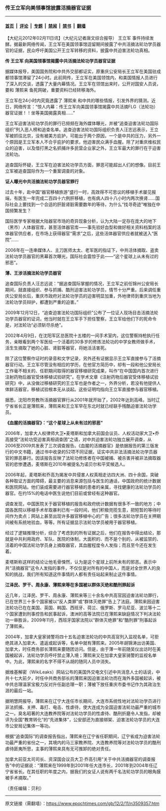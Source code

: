 ### 传王立军向美领事馆披露活摘器官证据

---

#### [首页](../../../..?n3509357) &nbsp;|&nbsp; [评论](../../../../../epoch-comment?n3509357) &nbsp;|&nbsp; [专题](../../../../../epoch-special?n3509357) &nbsp;|&nbsp; [禁闻](../../../../../epoch-news?n3509357) &nbsp;|&nbsp; [禁书](../../../../../books?n3509357) &nbsp;|&nbsp; [翻墙](https://github.com/gfw-breaker/nogfw/blob/master/README.md?n3509357)


<div class="post_content" id="artbody" itemprop="articleBody">
 <!-- article content begin -->
 <p>
  【大纪元2012年02月11日讯】（大纪元记者唐文综合报导）
  <ok href="https://www.epochtimes.com/gb/tag/%E7%8E%8B%E7%AB%8B%E5%86%9B.html">
   王立军
  </ok>
  事件持续发酵。据最新网络传闻，王立军在美国领事馆逗留期间披露了中共活摘法轮功学员器官的证据，民众呼吁美国公开王立军转移的资料，披露中共迫害法轮功真相。
 </p>
 <p>
  <b>
   传
   <ok href="https://www.epochtimes.com/gb/tag/%E7%8E%8B%E7%AB%8B%E5%86%9B.html">
    王立军
   </ok>
   向美国领事馆揭露中共活摘法轮功学员器官证据
  </b>
 </p>
 <p>
  据媒体报导，美国国务院和中共外交部都证实，原重庆公安局长王立军在美国驻成都领事馆滞留了24小时。此前网传，王立军在美国领馆内，和美国情报人员进行了深入的交谈，透露了大量内幕情况。王立军在领馆出来时，公开对国安人员说，要和
  <ok href="https://www.epochtimes.com/gb/tag/%E8%96%84%E7%86%99%E6%9D%A5.html">
   薄熙来
  </ok>
  鱼死网破，重要资料已经转移海外。
 </p>
 <p>
  王立军在24小时内究竟透露了
  <ok href="https://www.epochtimes.com/gb/tag/%E8%96%84%E7%86%99%E6%9D%A5.html">
   薄熙来
  </ok>
  和中共的哪些情报，引发外界的猜测。近日，网络传言：“惊人内幕：传王立军向美国领事馆揭露中共活摘FLG（法轮功）器官证据！！坐等美国揭露真相……”
 </p>
 <p>
  王立军迫害法轮功学员的罪行已频频在海外媒体曝光，并被“追查迫害法轮功国际组织”列入恶人榜和追查名单。追查迫害法轮功国际组织负责人汪志远表示，王立军被抓往北京，没有被美方庇护，可能出于两个原因，一个是中共的压力，另外一个原因是王立军本人不合乎庇护的要求，他迫害民众满手血腥。除了对重庆维权民众的迫害，以及借打黑之名抓捕许多民营企业家之外，王立军最大的罪行在于迫害法轮功。
 </p>
 <p>
  追查国际怀疑，王立军在迫害法轮功学员方面，罪恶可能超出人们的想像。目前王立军被追查国际作为一个重案调查的对象。
 </p>
 <p>
  <b>
   证人曝光中共活摘法轮功学员器官罪行
  </b>
 </p>
 <p>
  过去十年，赴中国“器官移植旅游”盛行一时，高效得不可思议的移植手术屡见报端，有医生一年完成二百四十六例肝移植，也有病人四十八小时内两次换肾……国际社会上要找到一个合适的肝脏肾脏需要数年的等待，为什么“找寻奇迹”唯独在中国频繁发生？
 </p>
 <p>
  国际医学专家根据大陆器官市场的奇异现象分析，认为大陆一定存在庞大的地下（黑市）人体器官库，甚至活体器官库——事先验好血型和做好相关资料档案的活体器官供应者，在市场上获得器官“需求”之后，这些活体器官供应者就被送入“医院”……
 </p>
 <p>
  2006年在一连串媒体人、主刀医师太太、老军医的指证下，中共活体摘取、盗卖法轮功学员器官的黑幕首次曝光，国际社会震惊于此——“这个星球上从未有过的邪恶”。
 </p>
 <p>
  <b>
   薄、王涉活摘法轮功学员器官
  </b>
 </p>
 <p>
  追查国际负责人汪志远说：“据追查国际掌握的情况，王立军之前任锦州公安局长期间，就直接组织、参与抓捕、酷刑迫害法轮功学员，情节十分严重。后来调任重庆公安局长后，重庆市政府对法轮功学员的迫害明显加重，外地律师到重庆当地为法轮功学员辩护，都遭到严重的迫害。”
 </p>
 <p>
  2009年12月12日，“追查迫害法轮功国际组织”公布了一位证人现场目击活摘法轮功学员器官的证词，他当时就在王立军手下担任警察，王立军给他们下的死命令是，对法轮功“必须斩尽杀绝”。
 </p>
 <p>
  2002年4月9日，在沈阳军区总医院十五楼的一间手术室内，这位警察持枪执行任务，亲眼看到两个军医给一个活着的30多岁的修炼法轮功的中学女教师做手术，活生生摘取了她的心脏、肾脏等器官，将她活活害死。
 </p>
 <p>
  除了这位警察作证时的录音和文字记录，另外还有证据显示王立军直接参与了活摘器官行动。王立军尽管没有相应的学历，在他官方简历中，却有一段和他公安局长工作毫不相关的、任职期间取得的器官移植研究成果，叫作“在中国国内首次进行注射药物后器官受体移植试验研究”。在学术文章《注射药物后器官受体移植试验研究》中，从没做过移植研究的王立军也是作者之一，外界分析，若没有他提供人体鲜活器官，移植试验根本无从谈起。这些证明均指向王立军直接参与器官移植。
 </p>
 <p>
  据悉，沈阳市劳教所活摘器官罪行从2001年就开始了，2002年达到高峰。当时辽宁省省长正是薄熙来，薄熙来和王立军早在东北时就已经联手残酷迫害法轮功学员。
 </p>
 <p>
  <b>
   《血腥的活摘器官》：“这个星球上从未有过的邪恶”
  </b>
 </p>
 <p>
  2006年，加拿大人权律师大卫•麦塔斯和加拿大前国会议员、人权活动家大卫•乔高接受“法轮功受迫害真相调查团”之请，对中共迫害法轮功独立展开调查，从2006至2009共发表了三次调查报告。《血腥的活摘器官》是依据报告的第三版发行的中文书籍，通过书中收录的52项不同证据，证实中共非法活摘法轮功学员器官的罪恶暴行。因该报告反映了法轮功修炼者在中国被捕、被杀害并被非法摘取器官的悲惨遭遇，麦塔斯在2010年被提名为诺贝尔和平奖候选人。
 </p>
 <p>
  2006年起，麦塔斯和乔高为揭发中共侵害人权真相走访四大洲、四十余国，突破各种取证方面的障碍，最主要的消息来源包括与医生的通话，中国政府的统计数据和医院网站。他们装成需要进行器官移植的患者的亲属，寻找健康的法轮功学员的器官。在约15%的电话中医生说他们目前或曾经有这种器官。
 </p>
 <p>
  调查发现，中国医院关于器官移植的报告和政府统计数据有很多不一致的地方；中国各医院以移植手术牟取暴利已有一段时间，他们积极兜揽生意，把短暂的等待时间作为卖点；网站上甚至出现许多器官移植中心的广告；很多法轮功学员在关押期间被有系统地验血，等等。所有证据显示法轮功学员被用于器官移植。
 </p>
 <p>
  经过了逻辑推理分析，综合了考虑到的所有证据之后，他们在报告中得出结论，那就是中共利用政府、军队、医院的体制，大面积的、而不是个别的，从被监禁的、活着的中国法轮功学员身上摘取器官，其血腥程度令人发指；而且至今还在发生着。
 </p>
 <p>
  麦塔斯称这样的结论让他毛骨悚然，认为是这个星球上前所未有的邪恶。表示中共“活摘器官”这令人发指的事件，不仅仅是对所有的中国人，而是对全世界人的良知的挑战，我们所有知道这件事情的人都有责任站起来制止这件事情。
 </p>
 <p>
  <b>
   江泽民、罗干、周永康、薄熙来等在多国被以群体灭绝和酷刑罪起诉
  </b>
 </p>
 <p>
  近几年，江泽民、罗干、周永康、薄熙来等三十余名中共高官因迫害法轮功罪行，已在世界三十多个国家被以“反人类罪”或“群体灭绝罪”告上了法庭。薄熙来因迫害法轮功已在在美国、英国、韩国、西班牙、荷兰、俄罗斯、罗马尼亚、波兰等十二个国家遭到刑事控告和民事起诉，澳洲的高等法院已在薄熙来缺庭情况下判决法轮功一审胜诉，2009年11月，西班牙国家法院以“群体灭绝罪”和“酷刑罪”刑事起诉了薄熙来。
 </p>
 <p>
  2004年，加拿大皇家骑警将四十五名迫害法轮功的中共高官列入监视名单，可拒绝其进入加拿大、遣返或起诉等，名单中就有薄熙来。2005年胡锦涛出访美国、加拿大，时任商务部长薄熙来要随团访问。但是，由于薄一年前随吴仪出访时在美国被起诉，法轮功学员呼吁禁止薄入境；薄熙来又在加拿大皇家骑警的监视名单中。为此，薄熙来的名字不得不从胡的随同人员中消失。
 </p>
 <p>
  据维基解密（WikiLeaks）网站公布的美国外交电文引述中共消息人士的话说，中共十七大前夕，时任中共商务部长的薄熙来因迫害法轮功而在海外多国被起诉，被中共总理温家宝极力反对升任副总理一职；薄被下放任重庆市委书记作为其政治生涯的最后一站。
 </p>
 <p>
  据明慧网报导，薄熙来在辽宁大连任市长期间，大连市系统性地对法轮功学员进行非法抓捕、关押、毒打、电击、性虐待，使大连成为全国迫害法轮功最严重的城市之一。臭名昭著的大连教养院等对法轮功学员的性虐待、酷刑折磨令人发指，却被评为全国“教育转化”的“先进集体”，公安部还为直接绑架、迫害法轮功学员的大连市公安局记集体一等功。
 </p>
 <p>
  根据“追查国际”的调查报告指出，薄熙来在辽宁省任职期间，辽宁省成为迫害法轮功最严重的省份之一，其境内的马三家教养院、大连教养院等对法轮功学员的酷刑虐待匪夷所思，主事的薄熙来具有无可推卸的绝对责任。
 </p>
 <p>
  加拿大前亚太司司长、资深国会议员大卫‧乔高引用“关于中共活摘器官的调查报告”中的证据说：“薄熙来在1999年到2001年任大连市长，2001年到2004年任辽宁省省长。在其任职的年度之内，据我们的女证人说有两千名法轮功学员的眼角膜被手术摘取。”
 </p>
 <p>
  （责任编辑：贝利）
 </p>
 <p>
  <!-- article content end -->
  <div id="below_article_ad">
  </div>
 </p>
</div>


---

原文链接（需翻墙）：https://www.epochtimes.com/gb/12/2/11/n3509357.htm